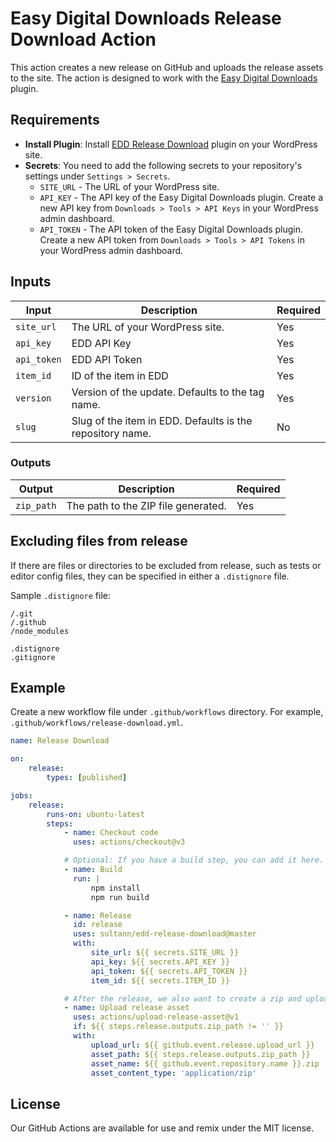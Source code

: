 # Easy Digital Downloads Release Download Action

This action creates a new release on GitHub and uploads the release assets to the site. The action is designed to work
with the [Easy Digital Downloads](https://easydigitaldownloads.com/) plugin.

## Requirements

- **Install Plugin**:
  Install [EDD Release Download](https://github.com/sultann/edd-release-download/edd-release-download.zip) plugin on
  your WordPress site.
- **Secrets**: You need to add the following secrets to your repository's settings under `Settings > Secrets`.
	- `SITE_URL` - The URL of your WordPress site.
	- `API_KEY` - The API key of the Easy Digital Downloads plugin. Create a new API key
	  from `Downloads > Tools > API Keys` in your WordPress admin dashboard.
	- `API_TOKEN` - The API token of the Easy Digital Downloads plugin. Create a new API token
	  from `Downloads > Tools > API Tokens` in your WordPress admin dashboard.

## Inputs

| Input       | Description                                               | Required |
|-------------|-----------------------------------------------------------|----------|
| `site_url`  | The URL of your WordPress site.                           | Yes      |
| `api_key`   | EDD API Key                                               | Yes      |
| `api_token` | EDD API Token                                             | Yes      |
| `item_id`   | ID of the item in EDD                                     | Yes      |
| `version`   | Version of the update. Defaults to the tag name.          | Yes      |
| `slug`      | Slug of the item in EDD. Defaults is the repository name. | No       |

### Outputs

| Output     | Description                         | Required |
|------------|-------------------------------------|----------|
| `zip_path` | The path to the ZIP file generated. | Yes      |

## Excluding files from release

If there are files or directories to be excluded from release, such as tests or editor config files, they can be
specified in either a `.distignore` file.

Sample `.distignore` file:

```
/.git
/.github
/node_modules

.distignore
.gitignore
```

## Example

Create a new workflow file under `.github/workflows` directory. For example, `.github/workflows/release-download.yml`.

```yaml
name: Release Download

on:
	release:
		types: [published]

jobs:
	release:
		runs-on: ubuntu-latest
		steps:
			- name: Checkout code
			  uses: actions/checkout@v3

			# Optional: If you have a build step, you can add it here.
			- name: Build
			  run: |
				  npm install
				  npm run build

			- name: Release
			  id: release
			  uses: sultann/edd-release-download@master
			  with:
				  site_url: ${{ secrets.SITE_URL }}
				  api_key: ${{ secrets.API_KEY }}
				  api_token: ${{ secrets.API_TOKEN }}
				  item_id: ${{ secrets.ITEM_ID }}

			# After the release, we also want to create a zip and upload it to the release on GitHub.
			- name: Upload release asset
			  uses: actions/upload-release-asset@v1
			  if: ${{ steps.release.outputs.zip_path != '' }}
			  with:
				  upload_url: ${{ github.event.release.upload_url }}
				  asset_path: ${{ steps.release.outputs.zip_path }}
				  asset_name: ${{ github.event.repository.name }}.zip
				  asset_content_type: 'application/zip'
```

## License

Our GitHub Actions are available for use and remix under the MIT license.
